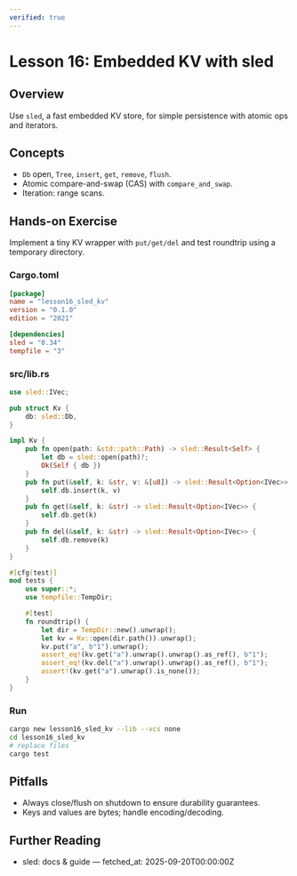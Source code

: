 ```yaml
---
verified: true
---
```


# Lesson 16: Embedded KV with sled

## Overview

Use `sled`, a fast embedded KV store, for simple persistence with atomic ops and iterators.

## Concepts

- `Db` open, `Tree`, `insert`, `get`, `remove`, `flush`.
- Atomic compare-and-swap (CAS) with `compare_and_swap`.
- Iteration: range scans.

## Hands-on Exercise

Implement a tiny KV wrapper with `put/get/del` and test roundtrip using a temporary directory.

### Cargo.toml

```toml
[package]
name = "lesson16_sled_kv"
version = "0.1.0"
edition = "2021"

[dependencies]
sled = "0.34"
tempfile = "3"
```

### src/lib.rs

```rust
use sled::IVec;

pub struct Kv {
    db: sled::Db,
}

impl Kv {
    pub fn open(path: &std::path::Path) -> sled::Result<Self> {
        let db = sled::open(path)?;
        Ok(Self { db })
    }
    pub fn put(&self, k: &str, v: &[u8]) -> sled::Result<Option<IVec>> {
        self.db.insert(k, v)
    }
    pub fn get(&self, k: &str) -> sled::Result<Option<IVec>> {
        self.db.get(k)
    }
    pub fn del(&self, k: &str) -> sled::Result<Option<IVec>> {
        self.db.remove(k)
    }
}

#[cfg(test)]
mod tests {
    use super::*;
    use tempfile::TempDir;

    #[test]
    fn roundtrip() {
        let dir = TempDir::new().unwrap();
        let kv = Kv::open(dir.path()).unwrap();
        kv.put("a", b"1").unwrap();
        assert_eq!(kv.get("a").unwrap().unwrap().as_ref(), b"1");
        assert_eq!(kv.del("a").unwrap().unwrap().as_ref(), b"1");
        assert!(kv.get("a").unwrap().is_none());
    }
}
```

### Run

```bash
cargo new lesson16_sled_kv --lib --vcs none
cd lesson16_sled_kv
# replace files
cargo test
```

## Pitfalls

- Always close/flush on shutdown to ensure durability guarantees.
- Keys and values are bytes; handle encoding/decoding.

## Further Reading

- sled: docs & guide — fetched_at: 2025-09-20T00:00:00Z
